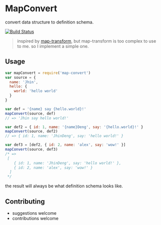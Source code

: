 # MapConvert

convert data structure to definition schema.

[![Build Status](https://travis-ci.org/JhinDeng/map-convert.svg?branch=master)](https://travis-ci.org/JhinDeng/map-convert)

> inspired by [map-transform](https://www.npmjs.com/package/map-transform), but map-transform is too complex to use to me. so I implement a simple one.

## Usage

```javascript
var mapConvert = require('map-convert')
var source = {
  name: 'Jhin',
  hello: {
    world: 'hello world'
  }
}

var def = '{name} say {hello.world}!'
mapConvert(source, def)
// => 'Jhin say hello world!'

var def2 = { id: 1, name: '{name}Deng', say: '{hello.world}!' }
mapConvert(source, def2)
// => { id: 1, name: 'JhinDeng', say: 'hello world!' }

var def3 = [def2, { id: 2, name: 'alex', say: 'wow!' }]
mapConvert(source, def3)
/* =>
 [
    { id: 1, name: 'JhinDeng', say: 'hello world!' },
    { id: 2, name: 'alex', say: 'wow!' }
  ]
 */
```

the result will always be what definition schema looks like.

## Contributing

- suggestions welcome
- contributions welcome
